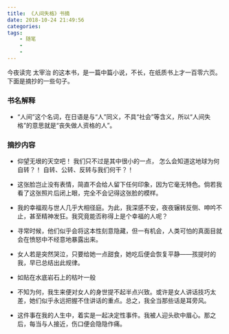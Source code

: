 ```yaml
---
title: 《人间失格》书摘
date: 2018-10-24 21:49:56
categories:
tags:
    - 随笔
    -
    - 
---
```

今夜读完 太宰治 的这本书，是一篇中篇小说，不长，在纸质书上才一百零六页。下面是摘抄的一些句子。

<!--more-->

### 书名解释

- “人间”这个名词，在日语是与“人”同义，不具“社会”等含义，所以“人间失格”的意思就是“丧失做人资格的人”。

### 摘抄内容

- 仰望无垠的天空吧！
我们只不过是其中很小的一点，
怎么会知道这地球为何自转？！
自转、公转、反转与我们何干？！

- 这张脸岂止没有表情，简直不会给人留下任何印象，因为它毫无特色。倘若我看了这张照片后闭上眼，完全不会记得这张脸的模样。

- 我的幸福观与世人几乎大相径庭。为此，我深感不安，夜夜辗转反侧、呻吟不止，甚至精神发狂。我究竟能否称得上是个幸福的人呢？

- 寻常时候，他们似乎会将这本性刻意隐藏，但一有机会，人类可怕的真面目就会在愤怒中不经意地暴露出来。

- 女人若是突然哭泣，只要给她一点甜食，她吃后便会恢复平静——孩提时的我，早已总结出此规律。

- 如贴在水底岩石上的枯叶一般

- 不知为何，我生来便对女人的身世提不起半点兴致。或许是女人讲话技巧太差，她们似乎永远把握不住讲话的重点。总之，我全当那些话是耳旁风。

- 这件事在我的人生中，着实是一起决定性事件。我被人迎头砍中眉心。那之后，每当与人接近，伤口便会隐隐作痛。

